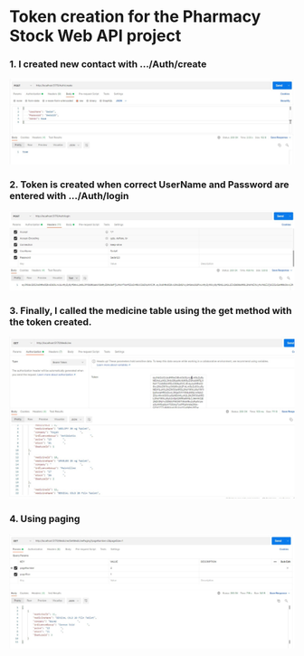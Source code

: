 # Token creation for the Pharmacy Stock Web API project

### 1. I created new contact with .../Auth/create
![Token1](https://github.com/AKBANK-Patika-FullStack-Bootcamp/SedaKarkacier_Homeworks/blob/main/Homework5/token1.jpg)

### 2. Token is created when correct UserName and Password are entered with .../Auth/login
![Token2](https://github.com/AKBANK-Patika-FullStack-Bootcamp/SedaKarkacier_Homeworks/blob/main/Homework5/token2.jpg)

### 3. Finally, I called the medicine table using the get method with the token created.
![Token3](https://github.com/AKBANK-Patika-FullStack-Bootcamp/SedaKarkacier_Homeworks/blob/main/Homework5/token3.jpg)

### 4. Using paging
![Paging](https://github.com/AKBANK-Patika-FullStack-Bootcamp/SedaKarkacier_Homeworks/blob/main/Homework5/paging.jpg)
